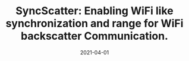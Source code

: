 ---
title: "SyncScatter: Enabling WiFi like synchronization and range for WiFi backscatter Communication."
collection: publications
permalink: /publication/2021-04-01-SyncScatter-Enabling-WiFi-like-synchronization-and-range-for-WiFi-backscatter-Communication
date: 2021-04-01
venue: 'NSDI 2021 (Acceptance rate 15% -- 40 papers accepted out of 255 submitted)'
link: 'https://doi.org/10.1145/2486001'
paperurl: '/files/papers/nsdi21-syncscatter.pdf'
citation: ' M Dunna,  M Meng,  PH Wang,  C Zhang,  PP Mercier,  D Bharadia, '
---